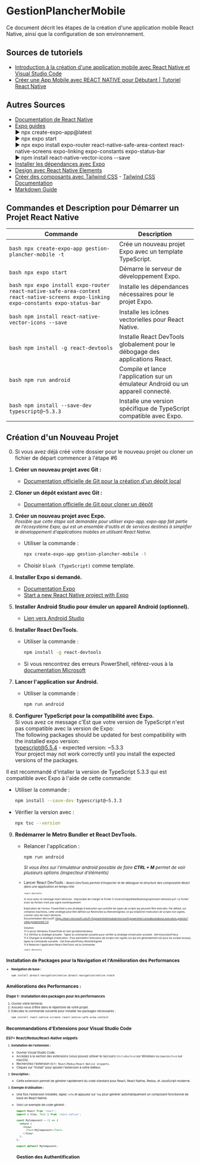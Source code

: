 # GestionPlancherMobile

Ce document décrit les étapes de la création d'une application mobile React Native, ainsi que la configuration de son environnement.

## Sources de tutoriels
- [Introduction à la création d'une application mobile avec React Native et Visual Studio Code](https://www.youtube.com/watch?v=gXrBpt9MLzE)
- [Créer une App Mobile avec REACT NATIVE pour Débutant | Tutoriel React Native](https://www.youtube.com/watch?v=o2GUagUfJeA)

## Autres Sources
- [Documentation de React Native](https://reactnative.dev/docs/getting-started)
- [Expo guides](https://docs.expo.dev/guides/overview/)  
► npx create-expo-app@latest  
► npx expo start  
► npx expo install expo-router react-native-safe-area-context react-native-screens expo-linking expo-constants expo-status-bar  
► npm install react-native-vector-icons --save  
- [Installer les dépendances avec Expo](https://docs.expo.dev/router/installation/#install-dependencies)
- [Design avec React Native Elements](https://reactnativeelements.com/docs)
- [Créer des composants avec Tailwind CSS](https://www.youtube.com/watch?v=hAMVFvMB5Jo) - [Tailwind CSS Documentation](https://tailwindcss.com)
- [Markdown Guide](https://www.markdownguide.org/basic-syntax/)

## Commandes et Description pour Démarrer un Projet React Native

| Commande                                                                                               | Description                                                                                                    |
| ------------------------------------------------------------------------------------------------------ | -------------------------------------------------------------------------------------------------------------- |
| ```bash npx create-expo-app gestion-plancher-mobile -t ```                                                       | Crée un nouveau projet Expo avec un template TypeScript.                                                        |
| ```bash npx expo start```                                                                                     | Démarre le serveur de développement Expo.                                                                      |
| ```bash npx expo install expo-router react-native-safe-area-context react-native-screens expo-linking expo-constants expo-status-bar``` | Installe les dépendances nécessaires pour le projet Expo.  |
| ```bash npm install react-native-vector-icons --save```                                                         | Installe les icônes vectorielles pour React Native.                                                             |
| ```bash npm install -g react-devtools```                                                                        | Installe React DevTools globalement pour le débogage des applications React.                                    |
| ```bash npm run android```                                                                                      | Compile et lance l'application sur un émulateur Android ou un appareil connecté.                                |
| ```bash npm install --save-dev typescript@~5.3.3```                                                              | Installe une version spécifique de TypeScript compatible avec Expo.                                             |

## Création d'un Nouveau Projet

0. Si vous avez déjà créé votre dossier pour le nouveau projet ou cloner un fichier de départ commencer à l'étape #6 
1. **Créer un nouveau projet avec Git :**
   - [Documentation officielle de Git pour la création d'un dépôt local](https://git-scm.com/book/fr/v2/Les-bases-de-Git-Initialiser-un-d%C3%A9p%C3%B4t)

2. **Cloner un dépôt existant avec Git :**
   - [Documentation officielle de Git pour cloner un dépôt](https://git-scm.com/book/fr/v2/Les-bases-de-Git-Cloner-un-d%C3%A9p%C3%B4t)

3. **Créer un nouveau projet avec Expo.**  
  <small><i>Possible que cette étape soit demandée pour utiliser expo-app. expo-app fait partie de l'écosystème Expo, qui est un ensemble d'outils et de services destinés à simplifier le développement d'applications mobiles en utilisant React Native.</i></small>  

   - Utiliser la commande : 
     ```bash
     npx create-expo-app gestion-plancher-mobile -t 
     ```  
   - Choisir `blank (TypeScript)` comme template.

4. **Installer Expo si demandé.**
   - [Documentation Expo](https://docs.expo.dev/get-started/set-up-your-environment/?platform)
   - [Start a new React Native project with Expo](https://reactnative.dev/docs/environment-setup)

5. **Installer Android Studio pour émuler un appareil Android (optionnel).**  
  <small><i></i></small>
   - [Lien vers Android Studio](https://developer.android.com/studio?hl=fr)

6. **Installer React DevTools.**
   - Utiliser la commande : 
     ```bash
     npm install -g react-devtools
     ```
   - Si vous rencontrez des erreurs PowerShell, référez-vous à la [documentation Microsoft](https://learn.microsoft.com/fr-fr/powershell/module/microsoft.powershell.core/about/about_execution_policies?view=powershell-7.4)

7. **Lancer l'application sur Android.**
   - Utiliser la commande : 
     ```bash
     npm run android
     ```

8. **Configurer TypeScript pour la compatibilité avec Expo.**  
Si vous avez ce message c'Est que votre version de TypeScript n'est pas compatible avec la version de Expo:  
The following packages should be updated for best compatibility with the installed expo version:  
  typescript@5.5.4 - expected version: ~5.3.3  
Your project may not work correctly until you install the expected versions of the packages.  

Il est recommandé d'intaller la version de TypeScript 5.3.3 qui est compatible avec Expo à l'aide de cette commande:  
   - Utiliser la commande : 
     ```bash
     npm install --save-dev typescript@~5.3.3
     ```
   - Vérifier la version avec : 
     ```bash
     npx tsc --version
     ```

9. **Redémarrer le Metro Bundler et React DevTools.**
   - Relancer l'application : 
     ```bash
     npm run android
     ```  
     <small><i>Si vous êtes sur l'émulateur android possible de faire **CTRL + M** permet de voir plusieurs options (inspecteur d'éléments)</i><small>  
   - Lancer React DevTools : 
      <small><i>React-DevTools permet d'inspecter et de déboguer la structure des composants React dans une application en temps réel.</i><small>  
     ```bash
     react-devtools
     ```  
       
       Si vous avez ce message react-devtools : Impossible de charger le fichier C:\Users\X\AppData\Roaming\npm\react-devtools.ps1. Le fichier (nom du fichier) n’est pas signé numériquement.  
  
        Explication de l'erreur: PowerShell a une stratégie d'exécution qui contrôle les types de scripts qui peuvent être exécutés. Par défaut, sur certaines machines, cette stratégie peut être définie sur Restricted ou RemoteSigned, ce qui empêche l'exécution de scripts non signés, comme celui de react-devtools.  
        Documentation Microsoft: https://learn.microsoft.com/fr-fr/powershell/module/microsoft.powershell.core/about/about_execution_policies?view=powershell-7.4   
  
        Solution:  
        11.1 Lancer Windows PowerShell en tant qu'Administrateur.  
        11.2 Vérifiez la stratégie actuelle : Tapez la commande suivante pour vérifier la stratégie d'exécution actuelle : Get-ExecutionPolicy  
        11.3 Changez la stratégie d'exécution : Pour permettre l'exécution de scripts non signés (ce qui est généralement sûr pour les scripts locaux), tapez la commande suivante : Set-ExecutionPolicy RemoteSigned  
        11.4 Relancer l'application React-DevTools via la commande:
        ```bash
        react-devtools
        ```  
  
## Installation de Packages pour la Navigation et l'Amélioration des Performances

- **Navigation de base :**
  ```bash
  npm install @react-navigation/native @react-navigation/native-stack
  ```
## **Améliorations des Performances :**

### Étape 1 : Installation des packages pour les performances

1. Ouvrez votre terminal.
2. Assurez-vous d'être dans le répertoire de votre projet.
3. Exécutez la commande suivante pour installer les packages nécessaires :
   ```bash
   npm install react-native-screens react-native-safe-area-context
   ```

## **Recommandations d'Extensions pour Visual Studio Code**

### ES7+ React/Redux/React-Native snippets

1. **Installation de l'extension :**
   - Ouvrez Visual Studio Code.
   - Accédez à la section des extensions (vous pouvez utiliser le raccourci `Ctrl+Shift+X` sur Windows ou `Cmd+Shift+X` sur macOS).
   - Recherchez l'extension `ES7+ React/Redux/React-Native snippets`.
   - Cliquez sur "Install" pour ajouter l'extension à votre éditeur.
   
2. **Description :**
   - Cette extension permet de générer rapidement du code standard pour React, React Native, Redux, et JavaScript moderne.
   
3. **Exemple d'utilisation :**
   - Une fois l'extension installée, tapez `rnfe` et appuyez sur `Tab` pour générer automatiquement un composant fonctionnel de base en React Native.
   - Voici un exemple de code généré :
     ```javascript
     import React from 'react';
     import { View, Text } from 'react-native';

     const MyComponent = () => {
       return (
         <View>
           <Text>MyComponent</Text>
         </View>
       );
     };

     export default MyComponent;
     ```

     ## Gestion des Authentification  
